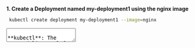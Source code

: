 **1. Create a Deployment named my-deployment1 using the nginx image**
```bash
 kubectl create deployment my-deployment1 --image=nginx
```
<textarea>
 
**kubectl**: The command-line tool for interacting with the Kubernetes API.

**create deployment**: Tells Kubernetes that you want to create a new Deployment. A Deployment is a Kubernetes object that manages a set of replicated Pods, ensuring that the specified number of replicas are running and updated.

**my-deployment1**: It is the name of the Deployment being created. In this case, the Deployment is named my-deployment1.

**--image=nginx**: It specifies the container image used for the Pods managed by this Deployment. The nginx image is a popular web server and reverse proxy server. 

<textarea/>



**2. Expose the deployment as a service**
```
  kubectl expose deployment my-deployment1 --port=80 --type=NodePort --name=my-service1
```
It exposes the my-deployment1 Deployment as a Service named my-service1, making it accessible on port 80 through a NodePort. NodePort services allow external traffic to access the service.

**3. Lists all services in the default namespace. Services provide a stable IP address and DNS name for accessing a set of pods**
```
 kubectl get services
```
This command lists all the services in the default namespace, including nginx-service, and provides details such as the ClusterIP, NodePort, and target port.


**4. Get the list of pods**
```
kubectl get pods
```
This command displays all pods, including those created by the my-deployment1 Deployment.

**6. Show labels**
 ```
kubectl get pod <pod-name> --show-labels
```
This command will list the labels associated with the specified pod, helping you identify its attributes and categorization within your Kubernetes cluster.

**7. Label the pod**
```
kubectl label pods <pod-name> environment=deployment
```
The command is used in Kubernetes to label a specific pod with the key-value pair **environment=deployment** . This label helps categorize and manage pods based on their deployment environment, making it easier to organize and select Kubernetes objects within the cluster.


